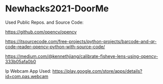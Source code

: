 # Newhacks2021-DoorMe

Used Public Repos. and Source Code:

https://github.com/opencv/opencv

https://itsourcecode.com/free-projects/python-projects/barcode-and-qr-code-reader-opencv-python-with-source-code/

https://medium.com/@kennethjiang/calibrate-fisheye-lens-using-opencv-333b05afa0b0


Ip Webcam App Used:
https://play.google.com/store/apps/details?id=com.pas.webcam
